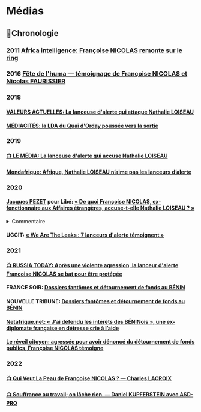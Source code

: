 # Médias

## 📜Chronologie
### 2011 [Africa intelligence: Françoise NICOLAS remonte sur le ring](https://www.africaintelligence.fr/afrique-ouest-et-centrale_politique/2011/12/01/francoise-nicolas-remonte-sur-le-ring,94999641-art)

### 2016 <a id="huma-2016"></a>[Fête de l'huma — témoignage de Françoise NICOLAS et Nicolas FAURISSIER](https://t.co/mSMacDdH9t)

### 2018
#### <a id="nicolasVA"></a>[VALEURS ACTUELLES: La lanceuse d'alerte qui attaque Nathalie LOISEAU](../pieces/identifiant/ccac26a8)

#### <a id="mediacites"></a>[MÉDIACITÉS: la LDA du Quai d'Orday poussée vers la sortie](https://www.mediacites.fr/complement-denquete/nantes/2018/10/18/la-lanceuse-dalerte-du-quai-dorsay-poussee-vers-la-sortie/)

### 2019
#### <a id="lemedianicolas"></a>[📺 LE MÉDIA: La lanceuse d'alerte qui accuse Nathalie LOISEAU](https://www.lemediatv.fr/emissions/les-entretiens/la-lanceuse-dalerte-qui-accuse-nathalie-loiseau-lKSR1V_BSsKkSzrIF8-h6A)

#### [Mondafrique: Afrique, Nathalie LOISEAU n’aime pas les lanceurs d’alerte](https://mondafrique.com/nathalie-loiseau-tuer/)

### 2020
#### <a id="pezetnicolas"></a>[Jacques PEZET](https://twitter.com/Jacques_Pezet) pour Libé:  [« De quoi Françoise NICOLAS, ex-fonctionnaire aux Affaires étrangères, accuse-t-elle Nathalie LOISEAU ? »](https://www.liberation.fr/checknews/2019/04/09/de-quoi-francoise-nicolas-ex-fonctionnaire-aux-affaires-etrangeres-accuse-t-elle-nathalie-loiseau_1717962/)

<details>
  <summary>Commentaire</summary>

Françoise NICOLAS [en a contesté en ligne la véracité](https://www.liberation.fr/checknews/2019/04/09/de-quoi-francoise-nicolas-ex-fonctionnaire-aux-affaires-etrangeres-accuse-t-elle-nathalie-loiseau_1717962/). Sa victoire en 2021 pour sa démarche engagée en 2013 pour obtenir la [protection fonctionnelle](../composition/demarches/pf.md) appelle une remise en perspective.
</details>

####  <a id="cgt-leaks"></a>UGCIT:  [« We Are The Leaks : 7 lanceurs d'alerte témoignent »](https://web.archive.org/web/20201221122852/http://www.ugict.cgt.fr/articles/actus/we-are-the-leaks-7-lanceurs-dalerte-temoignent)

### 2021
#### <a id="RTnicolas"></a>[📺 RUSSIA TODAY: Après une violente agression, la lanceur d'alerte Françoise NICOLAS se bat pour être protégée](https://francais.rt.com/france/88671-apres-violente-agression-lanceuse-alerte-francoise-nicolas-bat-pour-etre-protegee)

#### <a id="FS-fantomesbenin"></a>FRANCE SOIR: [Dossiers fantômes et détournement de fonds au BÉNIN](https://www.francesoir.fr/videos-le-defi-de-la-verite/dossiers-fantomes-et-detournements-de-fonds-publics-au-benin)

#### <a id="NT-fantomesbenin"></a>NOUVELLE TRIBUNE: [Dossiers fantômes et détournement de fonds au BÉNIN](https://lanouvelletribune.info/2021/05/dossiers-fantomes-a-lambassade-de-france-au-benin-lex-employee-demande-de-laide/)

#### [Netafrique.net: « J’ai défendu les intérêts des BÉNINois », une ex-diplomate française en détresse crie à l’aide](https://netafrique.net/jai-defendu-les-interets-des-beninois-une-ex-diplomate-francaise-en-detresse-crie-a-laide/)

#### [Le réveil citoyen: agressée pour avoir dénoncé du détournement de fonds publics, Françoise NICOLAS témoigne](https://lereveilcitoyen.fr/2021/05/21/agressee-pour-avoir-denonce-du-detournement-de-fonds-publics-francoise-nicolas-temoigne/)

### 2022
#### [📺 Qui Veut La Peau de Françoise NICOLAS ? — Charles LACROIX](https://www.youtube.com/watch?v=cOagKQBZJ78)

#### [📺 Souffrance au travail; on lâche rien. — Daniel KUPFERSTEIN avec ASD-PRO](https://www.youtube.com/watch?v=bIRDokeUETs&t=9s)

